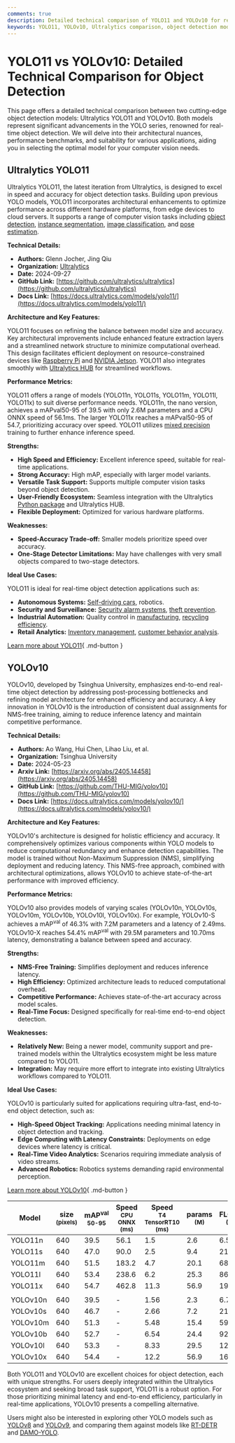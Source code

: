 ```yaml
---
comments: true
description: Detailed technical comparison of YOLO11 and YOLOv10 for real-time object detection, covering performance, architecture, and ideal use cases.
keywords: YOLO11, YOLOv10, Ultralytics comparison, object detection models, real-time AI, model architecture, performance benchmarks, computer vision
---
```


# YOLO11 vs YOLOv10: Detailed Technical Comparison for Object Detection

This page offers a detailed technical comparison between two cutting-edge object detection models: Ultralytics YOLO11 and YOLOv10. Both models represent significant advancements in the YOLO series, renowned for real-time object detection. We will delve into their architectural nuances, performance benchmarks, and suitability for various applications, aiding you in selecting the optimal model for your computer vision needs.

<script async src="https://cdn.jsdelivr.net/npm/chart.js"></script>
<script defer src="../../javascript/benchmark.js"></script>

<canvas id="modelComparisonChart" width="1024" height="400" active-models='["YOLO11", "YOLOv10"]'></canvas>

## Ultralytics YOLO11

Ultralytics YOLO11, the latest iteration from Ultralytics, is designed to excel in speed and accuracy for object detection tasks. Building upon previous YOLO models, YOLO11 incorporates architectural enhancements to optimize performance across different hardware platforms, from edge devices to cloud servers. It supports a range of computer vision tasks including [object detection](https://www.ultralytics.com/glossary/object-detection), [instance segmentation](https://www.ultralytics.com/glossary/instance-segmentation), [image classification](https://docs.ultralytics.com/tasks/classify/), and [pose estimation](https://docs.ultralytics.com/tasks/pose/).

**Technical Details:**

- **Authors:** Glenn Jocher, Jing Qiu
- **Organization:** [Ultralytics](https://ultralytics.com)
- **Date:** 2024-09-27
- **GitHub Link:** [https://github.com/ultralytics/ultralytics](https://github.com/ultralytics/ultralytics)
- **Docs Link:** [https://docs.ultralytics.com/models/yolo11/](https://docs.ultralytics.com/models/yolo11/)

**Architecture and Key Features:**

YOLO11 focuses on refining the balance between model size and accuracy. Key architectural improvements include enhanced feature extraction layers and a streamlined network structure to minimize computational overhead. This design facilitates efficient deployment on resource-constrained devices like [Raspberry Pi](https://docs.ultralytics.com/guides/raspberry-pi/) and [NVIDIA Jetson](https://docs.ultralytics.com/guides/nvidia-jetson/). YOLO11 also integrates smoothly with [Ultralytics HUB](https://www.ultralytics.com/hub) for streamlined workflows.

**Performance Metrics:**

YOLO11 offers a range of models (YOLO11n, YOLO11s, YOLO11m, YOLO11l, YOLO11x) to suit diverse performance needs. YOLO11n, the nano version, achieves a mAPval50-95 of 39.5 with only 2.6M parameters and a CPU ONNX speed of 56.1ms. The larger YOLO11x reaches a mAPval50-95 of 54.7, prioritizing accuracy over speed. YOLO11 utilizes [mixed precision](https://www.ultralytics.com/glossary/mixed-precision) training to further enhance inference speed.

**Strengths:**

- **High Speed and Efficiency:** Excellent inference speed, suitable for real-time applications.
- **Strong Accuracy:** High mAP, especially with larger model variants.
- **Versatile Task Support:** Supports multiple computer vision tasks beyond object detection.
- **User-Friendly Ecosystem:** Seamless integration with the Ultralytics [Python package](https://docs.ultralytics.com/usage/python/) and Ultralytics HUB.
- **Flexible Deployment:** Optimized for various hardware platforms.

**Weaknesses:**

- **Speed-Accuracy Trade-off:** Smaller models prioritize speed over accuracy.
- **One-Stage Detector Limitations:** May have challenges with very small objects compared to two-stage detectors.

**Ideal Use Cases:**

YOLO11 is ideal for real-time object detection applications such as:

- **Autonomous Systems:** [Self-driving cars](https://www.ultralytics.com/solutions/ai-in-self-driving), robotics.
- **Security and Surveillance:** [Security alarm systems](https://www.ultralytics.com/blog/security-alarm-system-projects-with-ultralytics-yolov8), [theft prevention](https://www.ultralytics.com/blog/computer-vision-for-theft-prevention-enhancing-security).
- **Industrial Automation:** Quality control in [manufacturing](https://www.ultralytics.com/solutions/ai-in-manufacturing), [recycling efficiency](https://www.ultralytics.com/blog/recycling-efficiency-the-power-of-vision-ai-in-automated-sorting).
- **Retail Analytics:** [Inventory management](https://www.ultralytics.com/blog/ai-for-smarter-retail-inventory-management), [customer behavior analysis](https://www.ultralytics.com/blog/achieving-retail-efficiency-with-ai).

[Learn more about YOLO11](https://docs.ultralytics.com/models/yolo11){ .md-button }

## YOLOv10

YOLOv10, developed by Tsinghua University, emphasizes end-to-end real-time object detection by addressing post-processing bottlenecks and refining model architecture for enhanced efficiency and accuracy. A key innovation in YOLOv10 is the introduction of consistent dual assignments for NMS-free training, aiming to reduce inference latency and maintain competitive performance.

**Technical Details:**

- **Authors:** Ao Wang, Hui Chen, Lihao Liu, et al.
- **Organization:** Tsinghua University
- **Date:** 2024-05-23
- **Arxiv Link:** [https://arxiv.org/abs/2405.14458](https://arxiv.org/abs/2405.14458)
- **GitHub Link:** [https://github.com/THU-MIG/yolov10](https://github.com/THU-MIG/yolov10)
- **Docs Link:** [https://docs.ultralytics.com/models/yolov10/](https://docs.ultralytics.com/models/yolov10/)

**Architecture and Key Features:**

YOLOv10's architecture is designed for holistic efficiency and accuracy. It comprehensively optimizes various components within YOLO models to reduce computational redundancy and enhance detection capabilities. The model is trained without Non-Maximum Suppression (NMS), simplifying deployment and reducing latency. This NMS-free approach, combined with architectural optimizations, allows YOLOv10 to achieve state-of-the-art performance with improved efficiency.

**Performance Metrics:**

YOLOv10 also provides models of varying scales (YOLOv10n, YOLOv10s, YOLOv10m, YOLOv10b, YOLOv10l, YOLOv10x). For example, YOLOv10-S achieves a mAP<sup>val</sup> of 46.3% with 7.2M parameters and a latency of 2.49ms. YOLOv10-X reaches 54.4% mAP<sup>val</sup> with 29.5M parameters and 10.70ms latency, demonstrating a balance between speed and accuracy.

**Strengths:**

- **NMS-Free Training:** Simplifies deployment and reduces inference latency.
- **High Efficiency:** Optimized architecture leads to reduced computational overhead.
- **Competitive Performance:** Achieves state-of-the-art accuracy across model scales.
- **Real-Time Focus:** Designed specifically for real-time end-to-end object detection.

**Weaknesses:**

- **Relatively New:** Being a newer model, community support and pre-trained models within the Ultralytics ecosystem might be less mature compared to YOLO11.
- **Integration:** May require more effort to integrate into existing Ultralytics workflows compared to YOLO11.

**Ideal Use Cases:**

YOLOv10 is particularly suited for applications requiring ultra-fast, end-to-end object detection, such as:

- **High-Speed Object Tracking:** Applications needing minimal latency in object detection and tracking.
- **Edge Computing with Latency Constraints:** Deployments on edge devices where latency is critical.
- **Real-Time Video Analytics:** Scenarios requiring immediate analysis of video streams.
- **Advanced Robotics:** Robotics systems demanding rapid environmental perception.

[Learn more about YOLOv10](https://docs.ultralytics.com/models/yolov10/){ .md-button }

| Model    | size<br><sup>(pixels) | mAP<sup>val<br>50-95 | Speed<br><sup>CPU ONNX<br>(ms) | Speed<br><sup>T4 TensorRT10<br>(ms) | params<br><sup>(M) | FLOPs<br><sup>(B) |
| -------- | --------------------- | -------------------- | ------------------------------ | ----------------------------------- | ------------------ | ----------------- |
| YOLO11n  | 640                   | 39.5                 | 56.1                           | 1.5                                 | 2.6                | 6.5               |
| YOLO11s  | 640                   | 47.0                 | 90.0                           | 2.5                                 | 9.4                | 21.5              |
| YOLO11m  | 640                   | 51.5                 | 183.2                          | 4.7                                 | 20.1               | 68.0              |
| YOLO11l  | 640                   | 53.4                 | 238.6                          | 6.2                                 | 25.3               | 86.9              |
| YOLO11x  | 640                   | 54.7                 | 462.8                          | 11.3                                | 56.9               | 194.9             |
|          |                       |                      |                                |                                     |                    |                   |
| YOLOv10n | 640                   | 39.5                 | -                              | 1.56                                | 2.3                | 6.7               |
| YOLOv10s | 640                   | 46.7                 | -                              | 2.66                                | 7.2                | 21.6              |
| YOLOv10m | 640                   | 51.3                 | -                              | 5.48                                | 15.4               | 59.1              |
| YOLOv10b | 640                   | 52.7                 | -                              | 6.54                                | 24.4               | 92.0              |
| YOLOv10l | 640                   | 53.3                 | -                              | 8.33                                | 29.5               | 120.3             |
| YOLOv10x | 640                   | 54.4                 | -                              | 12.2                                | 56.9               | 160.4             |

Both YOLO11 and YOLOv10 are excellent choices for object detection, each with unique strengths. For users deeply integrated within the Ultralytics ecosystem and seeking broad task support, YOLO11 is a robust option. For those prioritizing minimal latency and end-to-end efficiency, particularly in real-time applications, YOLOv10 presents a compelling alternative.

Users might also be interested in exploring other YOLO models such as [YOLOv8](https://docs.ultralytics.com/models/yolov8/) and [YOLOv9](https://docs.ultralytics.com/models/yolov9/), and comparing them against models like [RT-DETR](https://docs.ultralytics.com/models/rtdetr/) and [DAMO-YOLO](https://docs.ultralytics.com/compare/damo-yolo-vs-yolo11/).
